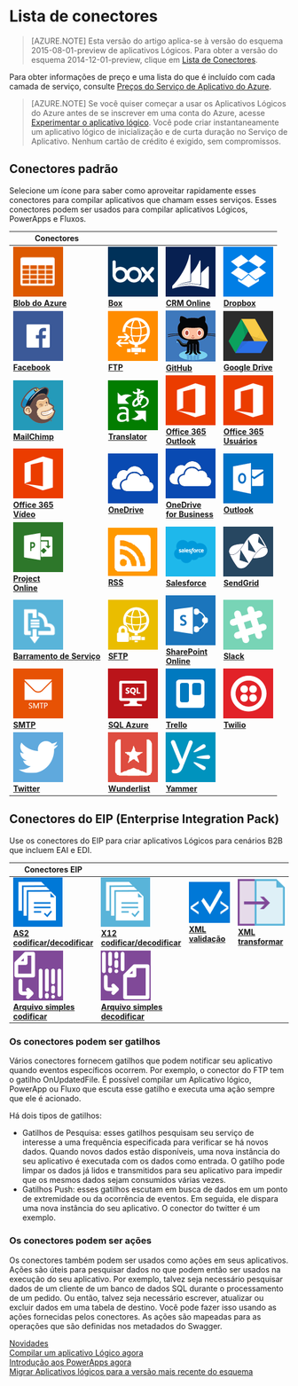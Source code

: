 <properties
	pageTitle="Lista de conectores gerenciados pela Microsoft para uso em Aplicativos Lógicos do Microsoft Azure | Serviço de Aplicativo do Microsoft Azure | Microsoft Azure"
	description="Obter uma lista completa dos conectores Gerenciados pela Microsoft que você pode usar para compilar os Aplicativos lógicos no Serviço de Aplicativo do Azure"
	services="app-service\logic"
	documentationCenter=""
	authors="MSFTMAN"
	manager="erikre"
	editor=""
    tags="connectors"/>

<tags
	ms.service="app-service-logic"
	ms.workload="integration"
	ms.tgt_pltfrm="na"
	ms.devlang="na"
	ms.topic="get-started-article"
	ms.date="07/07/2016"
	ms.author="deonhe"/>

# Lista de conectores

>[AZURE.NOTE] Esta versão do artigo aplica-se à versão do esquema 2015-08-01-preview de aplicativos Lógicos. Para obter a versão do esquema 2014-12-01-preview, clique em [Lista de Conectores](../app-service-logic/app-service-logic-connectors-list.md).

Para obter informações de preço e uma lista do que é incluído com cada camada de serviço, consulte [Preços do Serviço de Aplicativo do Azure](https://azure.microsoft.com/pricing/details/app-service/).

> [AZURE.NOTE] Se você quiser começar a usar os Aplicativos Lógicos do Azure antes de se inscrever em uma conta do Azure, acesse [Experimentar o aplicativo lógico](https://tryappservice.azure.com/?appservice=logic). Você pode criar instantaneamente um aplicativo lógico de inicialização e de curta duração no Serviço de Aplicativo. Nenhum cartão de crédito é exigido, sem compromissos.

## Conectores padrão

Selecione um ícone para saber como aproveitar rapidamente esses conectores para compilar aplicativos que chamam esses serviços. Esses conectores podem ser usados para compilar aplicativos Lógicos, PowerApps e Fluxos.

|Conectores||||
|-----------|-----------|-----------|-----------|
|[![Ícone de API][blobicon]<br/>**Blob do Azure**][azureblobdoc]|[![Ícone de API][boxicon]<br/>**Box**][boxDoc]|[![Ícone de API][crmonlineicon]<br/>**CRM Online**][crmonlinedoc]|[![Ícone de API][dropboxicon]<br/>**Dropbox**][dropboxdoc]|
|[![Ícone de API][facebookicon]<br/>**Facebook**][facebookdoc]|[![Ícone de API][ftpicon]<br/>**FTP**][ftpdoc]|[![Ícone de API][githubicon]<br/>**GitHub**][githubdoc]|[![Ícone de API][googledriveicon]<br/>**Google Drive**][googledrivedoc]|
|[![Ícone de API][mailchimpicon]<br/>**MailChimp**][mailchimpdoc]|[![Ícone de API][microsofttranslatoricon]<br/>**Translator**][microsofttranslatordoc]|[![Ícone de API][office365icon]<br/>**Office 365**<br/>**Outlook**][office365outlookdoc]|[![Ícone de API][office365icon]<br/>**Office 365**<br/>**Usuários**][office365usersdoc]|
|[![Ícone de API][office365icon]<br/>**Office 365**<br/>**Vídeo**][office365videodoc]|[![Ícone de API][onedriveicon]<br/>**OneDrive**][onedrivedoc]|[![Ícone de API][onedriveicon]<br/>**OneDrive<br/>for Business**][onedriveforbusinessdoc]|[![Ícone de API][outlookicon]<br/>**Outlook**][outlookdoc]|
|[![Ícone de API][projectonlineicon]<br/>**Project<br/>Online**][projectonlinedoc]|[![Ícone de API][rssicon]<br/>**RSS**][rssdoc]|[![Ícone de API][salesforceicon]<br/>**Salesforce**][salesforcedoc]|[![Ícone de API][sendgridicon]<br/>**SendGrid**][sendgriddoc]|
|[![Ícone de API][servicebusicon]<br/>**Barramento de Serviço**][servicebusdoc]|[![Ícone de API][sftpicon]<br/>**SFTP**][sftpdoc]|[![Ícone de API][sharepointicon]<br/>**SharePoint**<br/>**Online**][sharepointdoc]|[![Ícone de API][slackicon]<br/>**Slack**<br/>][slackdoc]|
|[![Ícone de API][smtpicon]<br/>**SMTP**][smtpdoc]|[![Ícone de API][sqlicon]<br/>**SQL Azure**][sqldoc]|[![Ícone de API][trelloicon]<br/>**Trello**][trellodoc]|[![Ícone de API][twilioicon]<br/>**Twilio**][twiliodoc]|
|[![Ícone de API][twittericon]<br/>**Twitter**][twitterdoc]|[![Ícone de API][wunderlisticon]<br/>**Wunderlist**][wunderlistdoc]|[![Ícone de API][yammericon]<br/>**Yammer**][yammerdoc] | |

## Conectores do EIP (Enterprise Integration Pack)
Use os conectores do EIP para criar aplicativos Lógicos para cenários B2B que incluem EAI e EDI.
 
|Conectores EIP ||||
|-----------|-----------|-----------|-----------|
|[![Ícone de API][as2icon]<br/>**AS2</br>codificar/decodificar**][as2doc]|[![Ícone de API][x12icon]<br/>**X12</br>codificar/decodificar**][x12Doc]|[![Ícone de API][xmlvalidateicon]<br/>**XML <br/>validação**][xmlvalidatedoc]|[![Ícone de API][xmltransformicon]<br/>**XML<br/> transformar**][xmltransformdoc]|
|[![Ícone de API][flatfileicon]<br/>**Arquivo simples</br>codificar**][flatfiledoc]|[![Ícone de API][flatfiledecodeicon]<br/>**Arquivo simples</br>decodificar**][flatfiledecodedoc]|||


### Os conectores podem ser gatilhos
Vários conectores fornecem gatilhos que podem notificar seu aplicativo quando eventos específicos ocorrem. Por exemplo, o conector do FTP tem o gatilho OnUpdatedFile. É possível compilar um Aplicativo lógico, PowerApp ou Fluxo que escuta esse gatilho e executa uma ação sempre que ele é acionado.

Há dois tipos de gatilhos:

* Gatilhos de Pesquisa: esses gatilhos pesquisam seu serviço de interesse a uma frequência especificada para verificar se há novos dados. Quando novos dados estão disponíveis, uma nova instância do seu aplicativo é executada com os dados como entrada. O gatilho pode limpar os dados já lidos e transmitidos para seu aplicativo para impedir que os mesmos dados sejam consumidos várias vezes.
* Gatilhos Push: esses gatilhos escutam em busca de dados em um ponto de extremidade ou da ocorrência de eventos. Em seguida, ele dispara uma nova instância do seu aplicativo. O conector do twitter é um exemplo.


### Os conectores podem ser ações
Os conectores também podem ser usados como ações em seus aplicativos. Ações são úteis para pesquisar dados no que podem então ser usados na execução do seu aplicativo. Por exemplo, talvez seja necessário pesquisar dados de um cliente de um banco de dados SQL durante o processamento de um pedido. Ou então, talvez seja necessário escrever, atualizar ou excluir dados em uma tabela de destino. Você pode fazer isso usando as ações fornecidas pelos conectores. As ações são mapeadas para as operações que são definidas nos metadados do Swagger.


[Novidades](../app-service-logic/app-service-logic-schema-2015-08-01.md)  
[Compilar um aplicativo Lógico agora](../app-service-logic/app-service-logic-create-a-logic-app.md)  
[Introdução aos PowerApps agora](../power-apps/powerapps-get-started-azure-portal.md)  
[Migrar Aplicativos lógicos para a versão mais recente do esquema](connectors-schema-migration.md)  

<!--Connectors Documentation-->
[azureblobdoc]: ./connectors-create-api-azureblobstorage.md "Conecte-se ao Blob do Azure para gerenciar arquivos no seu contêiner de blob."
[bingsearchDoc]: ./connectors-create-api-bingsearch.md "Pesquisa do Bing para Web, imagens, notícias e vídeo."
[boxDoc]: ./connectors-create-api-box.md "Conecta-se a caixa e pode carregar, obter, excluir, listar e mais tarefas de arquivo."
[crmonlinedoc]: ./connectors-create-api-crmonline.md "Conecte-se ao Dynamics CRM Online e faça mais com os dados do CRM Online."
[dropboxdoc]: ./connectors-create-api-dropbox.md "Conecte-se ao Dropbox e pode obter, excluir, listar e mais tarefas de arquivo."
[exceldoc]: ./connectors-create-api-excel.md "Conecte-se ao Excel."
[facebookdoc]: ./connectors-create-api-facebook.md "Conecte-se ao Facebook para postar em uma linha do tempo, receber um feed de página e muito mais."
[ftpdoc]: ./connectors-create-api-ftp.md "Conecta-se a um servidor FTP / FTPS e executa tarefas FTP diferentes, incluindo carregar, obter, excluir arquivos e muito mais."
[googledrivedoc]: ./connectors-create-api-googledrive.md "Conecte-se ao GoogleDrive e interaja com os dados."
[microsofttranslatordoc]: ./connectors-create-api-microsofttranslator.md
[office365outlookdoc]: ./connectors-create-api-office365-outlook.md "O Conector do Office 365 pode enviar e receber emails, gerenciar seu calendário e gerenciar seus contatos usando sua conta do Office 365."
[officeunifieddoc]: ./connectors-create-api-bingsearch.md
[office365usersdoc]: ./connectors-create-api-office365-users.md
[office365videodoc]: ./connectors-create-api-office365-video.md
[onedrivedoc]: ./connectors-create-api-onedrive.md "Se conecta ao seu Microsoft OneDrive pessoal e carrega, exclui, lista arquivos e muito mais."
[onedriveforbusinessdoc]: ./connectors-create-api-onedriveforbusiness.md "Conecta seu Microsoft OneDrive corporativo e carrega, exclui, lista os arquivos e muito mais."
[outlookdoc]: ./connectors-create-api-outlook.md "Conecte sua caixa de correio do Outlook e acesse seu email e muito mais."
[projectonlinedoc]: ./connectors-create-api-projectonline.md "Conecta o Microsoft Project Online."
[rssdoc]: ./connectors-create-api-rss.md "O conector RSS permite que os usuários publiquem e recuperem itens de feed. Também permite que os usuários inicializem operações quando um novo item é publicado no feed."
[salesforcedoc]: ./connectors-create-api-salesforce.md "Conecte-se à sua conta da equipe de vendas e gerencia contas, clientes potenciais, oportunidades e muito mais."
[sendgriddoc]: ./connectors-create-api-sendgrid.md "Conecta o Microsoft Project Online."
[servicebusdoc]: ./connectors-create-api-servicebus.md "Pode enviar mensagens de tópicos e filas do Barramento de Serviço e receber mensagens de assinaturas e filas do Barramento de Serviço."
[sharepointdoc]: ./connectors-create-api-sharepointonline.md "Conecta-se ao SharePoint Online para gerenciar documentos e itens de lista."
[slackdoc]: ./connectors-create-api-slack.md "Conecte-se à margem de atraso e poste mensagens em canais de margem de atraso."
[sftpdoc]: ./connectors-create-api-sftp.md "Conecta-se ao SFTP e pode carregar, obter, excluir arquivos e muito mais."
[githubdoc]: ./connectors-create-api-github.md "Conecta o GitHub e pode acompanhar os problemas."
[mailchimpdoc]: ./connectors-create-api-mailchimp.md "Envie Email Melhor."
[smtpdoc]: ./connectors-create-api-smtp.md "Conecta-se a um servidor SMTP e pode enviar emails com anexos."
[sqldoc]: ./connectors-create-api-sqlazure.md "Conecte-se ao Banco de Dados SQL Azure. Você pode criar, atualizar, obter e excluir entradas em uma tabela de banco de dados SQL."
[trellodoc]: ./connectors-create-api-trello.md "Trello é a maneira gratuita, flexível e visual de organizar qualquer coisa com qualquer pessoa."
[twiliodoc]: ./connectors-create-api-twilio.md "Conecta-se a Twilio e pode enviar e receber mensagens, obter os números disponíveis, gerenciar de números de telefone de entrada e muito mais."
[twitterdoc]: ./connectors-create-api-twitter.md "Se conecta ao Twitter e obtém cronogramas, posta tweets e muito mais."
[wunderlistdoc]: ./connectors-create-api-wunderlist.md "Mantenha sua vida sincronizada."
[yammerdoc]: ./connectors-create-api-yammer.md "Conecta-se no Yammer para postar mensagens e obter novas mensagens."
[as2doc]: ../app-service-logic/app-service-logic-enterprise-integration-as2.md "Saiba mais sobre a integração corporativa do AS2."
[x12doc]: ../app-service-logic/app-service-logic-enterprise-integration-x12.md "Saiba mais sobre a integração corporativa do X12"
[flatfiledoc]: ../app-service-logic/app-service-logic-enterprise-integration-flatfile.md "Saiba mais sobre o arquivo simples de integração corporativa."
[flatfiledecodedoc]: ../app-service-logic/app-service-logic-enterprise-integration-flatfile.md/#how-to-create-the-flat-file-decoding-connector "Saiba mais sobre o arquivo simples de integração corporativa."
[xmlvalidatedoc]: ../app-service-logic/app-service-logic-enterprise-integration-xml.md "Saiba mais sobre a validação de XML de integração corporativa."
[xmltransformdoc]: ../app-service-logic/app-service-logic-enterprise-integration-transform.md "Saiba mais sobre as transformações de integração corporativa."

<!--Icon references-->
[blobicon]: ./media/apis-list/blobicon.png
[bingsearchicon]: ./media/apis-list/bingsearchicon.png
[boxicon]: ./media/apis-list/boxicon.png
[ftpicon]: ./media/apis-list/ftpicon.png
[githubicon]: ./media/apis-list/githubicon.png
[crmonlineicon]: ./media/apis-list/dynamicscrmicon.png
[dropboxicon]: ./media/apis-list/dropboxicon.png
[excelicon]: ./media/apis-list/excelicon.png
[facebookicon]: ./media/apis-list/facebookicon.png
[googledriveicon]: ./media/apis-list/googledriveicon.png
[mailchimpicon]: ./media/apis-list/mailchimpicon.png
[microsofttranslatoricon]: ./media/apis-list/translatoricon.png
[office365icon]: ./media/apis-list/office365icon.png
[onedriveicon]: ./media/apis-list/onedriveicon.png
[onedriveforbusinessicon]: ./media/apis-list/onedriveforbusinessicon.png
[outlookicon]: ./media/apis-list/outlookicon.png
[projectonlineicon]: ./media/apis-list/projectonlineicon.png
[rssicon]: ./media/apis-list/rssicon.png
[salesforceicon]: ./media/apis-list/salesforceicon.png
[sendgridicon]: ./media/apis-list/sendgridicon.png
[servicebusicon]: ./media/apis-list/servicebusicon.png
[sftpicon]: ./media/apis-list/sftpicon.png
[sharepointicon]: ./media/apis-list/sharepointicon.png
[slackicon]: ./media/apis-list/slackicon.png
[smtpicon]: ./media/apis-list/smtpicon.png
[sqlicon]: ./media/apis-list/sqlicon.png
[trelloicon]: ./media/apis-list/trelloicon.png
[twilioicon]: ./media/apis-list/twilioicon.png
[twittericon]: ./media/apis-list/twittericon.png
[wunderlisticon]: ./media/apis-list/wunderlisticon.png
[yammericon]: ./media/apis-list/yammericon.png
[as2icon]: ./media/apis-list/as2new.png
[x12icon]: ./media/apis-list/x12new.png
[flatfileicon]: ./media/apis-list/flatfileencoding.png
[flatfiledecodeicon]: ./media/apis-list/flatfiledecoding.png
[xmlvalidateicon]: ./media/apis-list/xmlvalidation.png
[xmltransformicon]: ./media/apis-list/xsltransform.png

<!---HONumber=AcomDC_0713_2016-->